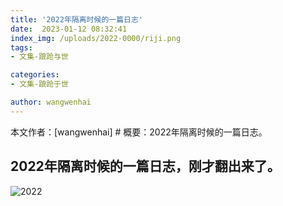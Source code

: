 ```yaml
---
title: '2022年隔离时候的一篇日志'
date:  2023-01-12 08:32:41
index_img: /uploads/2022-0000/riji.png
tags:
- 文集-踉跄与世

categories:
- 文集-踉跄于世

author: wangwenhai
---
```

本文作者：[wangwenhai] # 概要：2022年隔离时候的一篇日志。
<!-- more -->

2022年隔离时候的一篇日志，刚才翻出来了。
---

![2022](/uploads/2022-0000/riji.png)